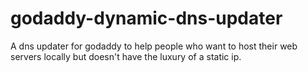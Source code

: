 # godaddy-dynamic-dns-updater

A dns updater for godaddy to help people who want to host their web servers locally but doesn't have the luxury of a static ip.
